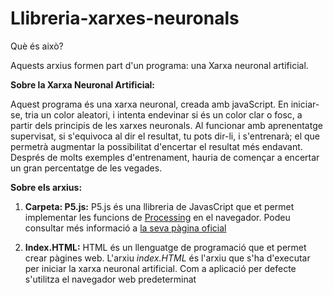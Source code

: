 # Llibreria-xarxes-neuronals

Què és això?

Aquests arxius formen part d'un programa: una Xarxa neuronal artificial.

**Sobre la Xarxa Neuronal Artificial:**

Aquest programa és una xarxa neuronal, creada amb javaScript. En iniciar-se, tria un color aleatori, i intenta endevinar si és un color clar o fosc, a partir dels principis de les xarxes neuronals. Al funcionar amb aprenentatge supervisat, si s'equivoca al dir el resultat, tu pots dir-li, i s'entrenarà; el que permetrà augmentar la possibilitat d'encertar el resultat més endavant. Després de molts exemples d'entrenament, hauria de començar a encertar un gran percentatge de les vegades.


**Sobre els arxius:**
1. **Carpeta: P5.js:** P5.js és una llibreria de JavasCript que et permet implementar les funcions de [Processing](https://processing.org/) en el navegador. Podeu consultar més informació a [la seva pàgina oficial](https://p5js.org/)

2. **Index.HTML:** HTML és un llenguatge de programació que et permet crear pàgines web. L'arxiu *index.HTML* és l'arxiu que s'ha d'executar per iniciar la xarxa neuronal artificial. Com a aplicació per defecte s'utilitza el navegador web predeterminat 
